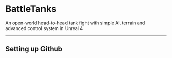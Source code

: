 # BattleTanks
An open-world head-to-head tank fight with simple AI, terrain and advanced control system in Unreal 4
***

## Setting up Github
